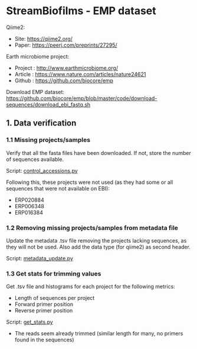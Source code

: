 # StreamBiofilms - EMP dataset

Qiime2:
- Site: https://qiime2.org/
- Paper: https://peerj.com/preprints/27295/

Earth microbiome project:
- Project	: http://www.earthmicrobiome.org/
- Article 	: https://www.nature.com/articles/nature24621
- Github 	: https://github.com/biocore/emp

Download EMP dataset: https://github.com/biocore/emp/blob/master/code/download-sequences/download_ebi_fastq.sh

## 1. Data verification

### 1.1 Missing projects/samples
Verify that all the fasta files have been downloaded. If not, store the number of sequences available.

Script: [control_accessions.py](https://github.com/Mass23/StreamBiofilms/blob/master/control_accessions.py)

Following this, these projects were not used (as they had some or all sequences that were not available on EBI):
- ERP020884
- ERP006348
- ERP016384

### 1.2 Removing missing projects/samples from metadata file
Update the metadata .tsv file removing the projects lacking sequences, as they will not be used. Also add the data type (for qiime2) as second header.

Script: [metadata_update.py](https://github.com/Mass23/StreamBiofilms/blob/master/metadata_update.py)

### 1.3 Get stats for trimming values
Get .tsv file and histograms for each project for the following metrics:
- Length of sequences per project
- Forward primer position
- Reverse primer position

Script: [get_stats.py](https://github.com/Mass23/StreamBiofilms/blob/master/get_stats.py)

- The reads seem already trimmed (similar length for many, no primers found in the sequences)
